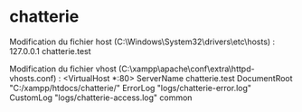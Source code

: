 # chatterie

Modification du fichier host (C:\Windows\System32\drivers\etc\hosts) : 
127.0.0.1			chatterie.test


Modification du fichier vhost (C:\xampp\apache\conf\extra\httpd-vhosts.conf) : 
<VirtualHost *:80>
    ServerName chatterie.test
    DocumentRoot "C:/xampp/htdocs/chatterie/"
	ErrorLog "logs/chatterie-error.log"
	CustomLog "logs/chatterie-access.log" common
</VirtualHost>
